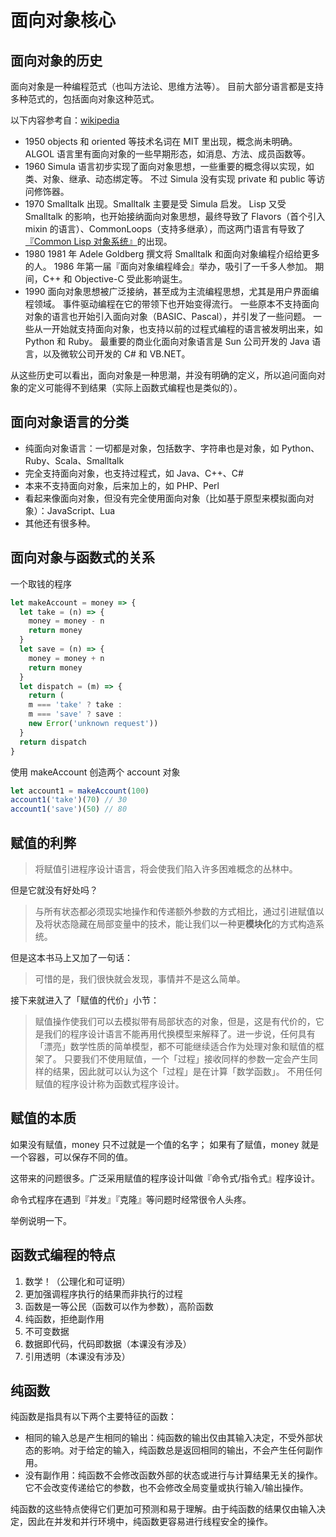 # 面向对象核心

## 面向对象的历史

面向对象是一种编程范式（也叫方法论、思维方法等）。
目前大部分语言都是支持多种范式的，包括面向对象这种范式。

以下内容参考自：[wikipedia](https://en.wikipedia.org/wiki/Object-oriented_programming#History)

- 1950
  objects 和 oriented 等技术名词在 MIT 里出现，概念尚未明确。
  ALGOL 语言里有面向对象的一些早期形态，如消息、方法、成员函数等。
- 1960
  Simula 语言初步实现了面向对象思想，一些重要的概念得以实现，如类、对象、继承、动态绑定等。
  不过 Simula 没有实现 private 和 public 等访问修饰器。
- 1970
  Smalltalk 出现。Smalltalk 主要是受 Simula 启发。
  Lisp 又受 Smalltalk 的影响，也开始接纳面向对象思想，最终导致了 Flavors（首个引入 mixin 的语言）、CommonLoops（支持多继承），而这两门语言有导致了[『Common Lisp 对象系统』](https://acl.readthedocs.io/en/latest/zhCN/ch11-cn.html)的出现。
- 1980
  1981 年 Adele Goldberg 撰文将 Smalltalk 和面向对象编程介绍给更多的人。
  1986 年第一届『面向对象编程峰会』举办，吸引了一千多人参加。
  期间，C++ 和 Objective-C 受此影响诞生。
- 1990
  面向对象思想被广泛接纳，甚至成为主流编程思想，尤其是用户界面编程领域。
  事件驱动编程在它的带领下也开始变得流行。
  一些原本不支持面向对象的语言也开始引入面向对象（BASIC、Pascal），并引发了一些问题。
  一些从一开始就支持面向对象，也支持以前的过程式编程的语言被发明出来，如 Python 和 Ruby。
  最重要的商业化面向对象语言是 Sun 公司开发的 Java 语言，以及微软公司开发的 C# 和 VB.NET。

从这些历史可以看出，面向对象是一种思潮，并没有明确的定义，所以追问面向对象的定义可能得不到结果（实际上函数式编程也是类似的）。

## 面向对象语言的分类

- 纯面向对象语言：一切都是对象，包括数字、字符串也是对象，如 Python、Ruby、Scala、Smalltalk
- 完全支持面向对象，也支持过程式，如 Java、C++、C#
- 本来不支持面向对象，后来加上的，如 PHP、Perl
- 看起来像面向对象，但没有完全使用面向对象（比如基于原型来模拟面向对象）：JavaScript、Lua
- 其他还有很多种。

## 面向对象与函数式的关系

一个取钱的程序

```js
let makeAccount = money => {
  let take = (n) => {
    money = money - n
    return money
  }
  let save = (n) => {
    money = money + n
    return money
  }
  let dispatch = (m) => {
    return (
    m === 'take' ? take :
    m === 'save' ? save :
    new Error('unknown request'))
  }
  return dispatch
}
```

使用 makeAccount 创造两个 account 对象

```js
let account1 = makeAccount(100)
account1('take')(70) // 30
account1('save')(50) // 80
```

## 赋值的利弊

> 将赋值引进程序设计语言，将会使我们陷入许多困难概念的丛林中。

但是它就没有好处吗？

> 与所有状态都必须现实地操作和传递额外参数的方式相比，通过引进赋值以及将状态隐藏在局部变量中的技术，能让我们以一种更**模块化**的方式构造系统。

但是这本书马上又加了一句话：

> 可惜的是，我们很快就会发现，事情并不是这么简单。

接下来就进入了「赋值的代价」小节：

> 赋值操作使我们可以去模拟带有局部状态的对象，但是，这是有代价的，它是我们的程序设计语言不能再用代换模型来解释了。进一步说，任何具有「漂亮」数学性质的简单模型，都不可能继续适合作为处理对象和赋值的框架了。
> 只要我们不使用赋值，一个「过程」接收同样的参数一定会产生同样的结果，因此就可以认为这个「过程」是在计算「数学函数」。
> 不用任何赋值的程序设计称为函数式程序设计。

## 赋值的本质

如果没有赋值，money 只不过就是一个值的名字；
如果有了赋值，money 就是一个容器，可以保存不同的值。

这带来的问题很多。广泛采用赋值的程序设计叫做『命令式/指令式』程序设计。

命令式程序在遇到『并发』『克隆』等问题时经常很令人头疼。

举例说明一下。

## 函数式编程的特点

1. 数学！（公理化和可证明）
2. 更加强调程序执行的结果而非执行的过程
3. 函数是一等公民（函数可以作为参数），高阶函数
4. 纯函数，拒绝副作用
5. 不可变数据
6. 数据即代码，代码即数据（本课没有涉及）
7. 引用透明（本课没有涉及）

## 纯函数

纯函数是指具有以下两个主要特征的函数：

- 相同的输入总是产生相同的输出：纯函数的输出仅由其输入决定，不受外部状态的影响。对于给定的输入，纯函数总是返回相同的输出，不会产生任何副作用。
- 没有副作用：纯函数不会修改函数外部的状态或进行与计算结果无关的操作。它不会改变传递给它的参数，也不会修改全局变量或执行输入/输出操作。

纯函数的这些特点使得它们更加可预测和易于理解。由于纯函数的结果仅由输入决定，因此在并发和并行环境中，纯函数更容易进行线程安全的操作。